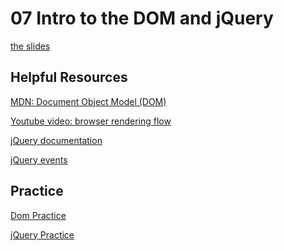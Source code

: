 <h1>07 Intro to the DOM and jQuery</h1>

[the slides](https://joncancode.github.io/general_assembly_javascript_2019/07/index.html "slides")

<h2>Helpful Resources</h2>

[MDN: Document Object Model (DOM)](https://developer.mozilla.org/en-US/docs/Web/API/Document_Object_Model/ "MDN: Document Object Model (DOM)")

[Youtube video: browser rendering flow](https://www.youtube.com/watch?v=n1cKlKM3jYI/ "Youtube video: browser rendering flow")

[jQuery documentation](http://api.jquery.com// "jQuery documentation")

[jQuery events](https://learn.jquery.com/events/ "jQuery events")

<h2>Practice</h2>

[Dom Practice](https://gist.github.com/joncancode/56ba27961832e50a1115c77e0b801337 "Dom Practice")

[jQuery Practice](https://gist.github.com/joncancode/5228df12ea364e15b883544befa24c92 "jQuery Practice")
